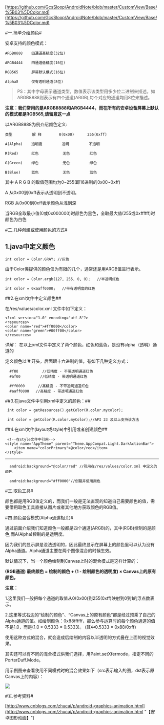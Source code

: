 [https://github.com/GcsSloop/AndroidNote/blob/master/CustomView/Base/%5B03%5DColor.md](https://github.com/GcsSloop/AndroidNote/blob/master/CustomView/Base/%5B03%5DColor.md)

#一.简单介绍颜色#

安卓支持的颜色模式：

    ARGB8888	四通道高精度(32位)
    
    ARGB4444	四通道低精度(16位)
    
    RGB565	    屏幕默认模式(16位)
    
    Alpha8	    仅有透明通道(8位)

> PS：其中字母表示通道类型，数值表示该类型用多少位二进制来描述。如ARGB8888则表示有四个通道(ARGB),每个对应的通道均用8位来描述。

**注意：我们常用的是ARGB8888和ARGB4444，而在所有的安卓设备屏幕上默认的模式都是RGB565,请留意这一点**

以ARGB8888为例介绍颜色定义:

    类型	       解 释  	  0(0x00)	   255(0xff)
    
    A(Alpha)	透明度         透明         不透明
    
    R(Red)	    红色	         无色	        红色
    
    G(Green)	绿色	         无色	        绿色
    
    B(Blue)	    蓝色	         无色	        蓝色


其中 A R G B 的取值范围均为0~255(即16进制的0x00~0xff)

A 从0x00到0xff表示从透明到不透明。

RGB 从0x00到0xff表示颜色从浅到深

当RGB全取最小值(0或0x000000)时颜色为黑色，全取最大值(255或0xffffff)时颜色为白色

#二.几种创建或使用颜色的方式#

## 1.java中定义颜色 ##

    int color = Color.GRAY; //灰色

由于Color类提供的颜色仅为有限的几个，通常还是用ARGB值进行表示。
    
    int color = Color.argb(127, 255, 0, 0);   //半透明红色
    
    int color = 0xaaff0000;   //带有透明度的红色

##2.在xml文件中定义颜色##

在/res/values/color.xml 文件中如下定义：

    <?xml version="1.0" encoding="utf-8"?>
    <resources>
    <color name="red">#ff0000</color>
    <color name="green">#00ff00</color>
    </resources>

详解： 在以上xml文件中定义了两个颜色，红色和蓝色，是没有alpha（透明）通道的

定义颜色以‘#’开头，后面跟十六进制的值，有如下几种定义方式：

      #f00           //低精度 - 不带透明通道红色
      #af00         //低精度 - 带透明通道红色
    
      #ff0000      //高精度 - 不带透明通道红色
      #aaff0000   //高精度 - 带透明通道红色

##3.在java文件中引用xml中定义的颜色：##
    
     int color = getResources().getColor(R.color.mycolor);
    
     int color = getColor(R.color.myColor);//API 23 及以上支持该方法

##4.在xml文件(layout或style)中引用或者创建颜色##

     <!--在style文件中引用-->
    <style name="AppTheme" parent="Theme.AppCompat.Light.DarkActionBar">
    	<item name="colorPrimary">@color/red</item>
    </style>

****
      android:background="@color/red" //引用在/res/values/color.xml 中定义的颜色
    
      android:background="#ff0000"//创建并使用颜色

#三.取色工具#

颜色都是用RGB值定义的，而我们一般是无法直观的知道自己需要颜色的值，需要借用取色工具直接从图片或者其他地方获取颜色的RGB值。

#四.颜色混合模式(Alpha通道相关)#

通过前面介绍我们知道颜色一般都是四个通道(ARGB)的，其中(RGB)控制的是颜色,而A(Alpha)控制的是透明度。

因为我们的显示屏是没法透明的，因此最终显示在屏幕上的颜色里可以认为没有Alpha通道。Alpha通道主要在两个图像混合的时候生效。

默认情况下，当一个颜色绘制到Canvas上时的混合模式是这样计算的：

**(RGB通道) 最终颜色 = 绘制的颜色 + (1 - 绘制颜色的透明度) × Canvas上的原有颜色。**

**注意：**

1.这里我们一般把每个通道的取值从0(0x00)到255(0xff)映射到0到1的浮点数表示。

2.这里等式右边的“绘制的颜色"、“Canvas上的原有颜色”都是经过预乘了自己的Alpha通道的值。如绘制颜色：0x88ffffff，那么参与运算时的每个颜色通道的值不是1.0，而是(1.0 * 0.5333 = 0.5333)。 (其中0.5333 = 0x88/0xff)

使用这种方式的混合，就会造成后绘制的内容以半透明的方式叠在上面的视觉效果。

其实还可以有不同的混合模式供我们选择，用Paint.setXfermode，指定不同的PorterDuff.Mode。

用示例图来查看使用不同模式时的混合效果如下（src表示输入的图，dst表示原Canvas上的内容）：

![](https://camo.githubusercontent.com/612e4ae739238b864f9bc338a7ef7d7c65a9aa6a/687474703a2f2f7777342e73696e61696d672e636e2f6c617267652f3030355874646932677731663177613066306d7a6a6a333068683066736a74382e6a7067)

#五.参考资料#

[http://www.cnblogs.com/zhucai/p/android-graphics-animation.html](http://www.cnblogs.com/zhucai/p/android-graphics-animation.html "【安卓图形动画】")
